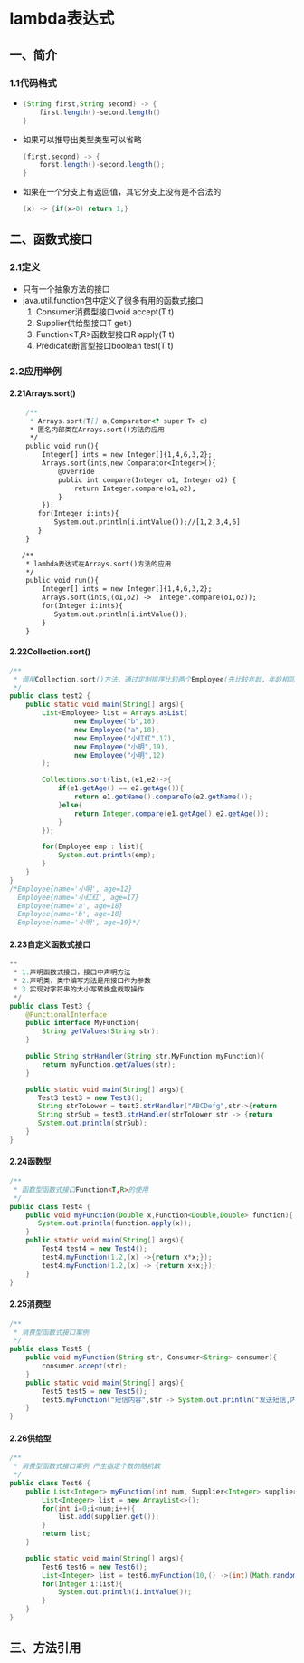 # lambda表达式

## 一、简介

### 1.1代码格式

- ```java
  (String first,String second) -> {
      first.length()-second.length()
  }
  ```

  

- 如果可以推导出类型类型可以省略

  ```java
  (first,second) -> {
      forst.length()-second.length();
  }
  ```

- 如果在一个分支上有返回值，其它分支上没有是不合法的

  ```java
  (x) -> {if(x>0) return 1;}
  ```

  

## 二、函数式接口

### 2.1定义

- 只有一个抽象方法的接口
- java.util.function包中定义了很多有用的函数式接口
  1. Consumer<T>消费型接口void accept(T t)
  2. Supplier<T>供给型接口T get()
  3. Function<T,R>函数型接口R apply(T t)
  4. Predicate<T>断言型接口boolean test(T t)  

### 2.2应用举例

#### 2.21Arrays.sort()

```java
	/**
	 * Arrays.sort(T[] a,Comparator<? super T> c)
     * 匿名内部类在Arrays.sort()方法的应用
     */
    public void run(){
        Integer[] ints = new Integer[]{1,4,6,3,2};
        Arrays.sort(ints,new Comparator<Integer>(){
            @Override
            public int compare(Integer o1, Integer o2) {
                return Integer.compare(o1,o2);
            }
        });
       for(Integer i:ints){
           System.out.println(i.intValue());//[1,2,3,4,6]
       }
    }

   /**
    * lambda表达式在Arrays.sort()方法的应用
    */
    public void run(){
        Integer[] ints = new Integer[]{1,4,6,3,2};
        Arrays.sort(ints,(o1,o2) ->  Integer.compare(o1,o2));
        for(Integer i:ints){
           System.out.println(i.intValue());
        }
    }
```

#### 2.22Collection.sort()

```java
/**
 * 调用Collection.sort()方法，通过定制排序比较两个Employee(先比较年龄，年龄相同比较姓名)
 */
public class test2 {
    public static void main(String[] args){
        List<Employee> list = Arrays.asList(
                new Employee("b",18),
                new Employee("a",18),
                new Employee("小红红",17),
                new Employee("小明",19),
                new Employee("小明",12)
        );

        Collections.sort(list,(e1,e2)->{
            if(e1.getAge() == e2.getAge()){
                return e1.getName().compareTo(e2.getName());
            }else{
                return Integer.compare(e1.getAge(),e2.getAge());
            }
        });

        for(Employee emp : list){
            System.out.println(emp);
        }
    }
}
/*Employee{name='小明', age=12}
  Employee{name='小红红', age=17}
  Employee{name='a', age=18}
  Employee{name='b', age=18}
  Employee{name='小明', age=19}*/
```

#### 2.23自定义函数式接口

```java
**
 * 1.声明函数式接口，接口中声明方法
 * 2.声明类，类中编写方法是用接口作为参数
 * 3.实现对字符串的大小写转换盒截取操作
 */
public class Test3 {
    @FunctionalInterface
    public interface MyFunction{
        String getValues(String str);
    }

    public String strHandler(String str,MyFunction myFunction){
        return myFunction.getValues(str);
    }

    public static void main(String[] args){
       Test3 test3 = new Test3();
       String strToLower = test3.strHandler("ABCDefg",str->{return 				    		str.toLowerCase();});//abcdefg
       String strSub = test3.strHandler(strToLower,str -> {return				    	   	str.substring(1,2);});//b
       System.out.println(strSub);
    }
}
```

#### 2.24函数型

```java
/**
 * 函数型函数式接口Function<T,R>的使用
 */
public class Test4 {
    public void myFunction(Double x,Function<Double,Double> function){
       System.out.println(function.apply(x));
    }
    public static void main(String[] args){
        Test4 test4 = new Test4();
        test4.myFunction(1.2,(x) ->{return x*x;});
        test4.myFunction(1.2,(x) -> {return x+x;});
    }
}

```

#### 2.25消费型

```java
/**
 * 消费型函数式接口案例
 */
public class Test5 {
    public void myFunction(String str, Consumer<String> consumer){
        consumer.accept(str);
    }
    public static void main(String[] args){
        Test5 test5 = new Test5();
        test5.myFunction("短信内容",str -> System.out.println("发送短信,内容为:"+str));
    }
}
```

#### 2.26供给型

```java
/**
 * 消费型函数式接口案例 产生指定个数的随机数
 */
public class Test6 {
    public List<Integer> myFunction(int num, Supplier<Integer> supplier){
        List<Integer> list = new ArrayList<>();
        for(int i=0;i<num;i++){
            list.add(supplier.get());
        }
        return list;
    }

    public static void main(String[] args){
        Test6 test6 = new Test6();
        List<Integer> list = test6.myFunction(10,() ->(int)(Math.random()*100));
        for(Integer i:list){
            System.out.println(i.intValue());
        }
    }
}
```

## 三、方法引用